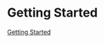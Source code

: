 # Getting Started

[Getting Started](https://github.com/VoicePIN/voicepin-fixed-password-wiki/wiki)
